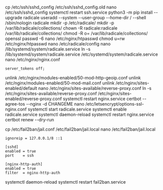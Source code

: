 cp /etc/ssh/sshd_config /etc/ssh/sshd_config.old
nano /etc/ssh/sshd_config
systemctl restart ssh.service
python3 -m pip install --upgrade radicale
useradd --system --user-group --home-dir / --shell /sbin/nologin radicale
mkdir -p /etc/radicale/
mkdir -p /var/lib/radicale/collections/
chown -R radicale:radicale /var/lib/radicale/collections/
chmod -R o= /var/lib/radicale/collections/
openssl passwd -6
nano /etc/nginx/htpasswd
chmod u=rw /etc/nginx/htpasswd
nano /etc/radicale/config
nano /lib/systemd/system/radicale.service
ln -s /lib/systemd/system/radicale.service /etc/systemd/system/radicale.service
nano /etc/nginx/nginx.conf

    server_tokens off;

unlink /etc/nginx/modules-enabled/50-mod-http-geoip.conf
unlink /etc/nginx/modules-enabled/50-mod-mail.conf
unlink /etc/nginx/sites-enabled/default
nano /etc/nginx/sites-available/reverse-proxy.conf
ln -s /etc/nginx/sites-available/reverse-proxy.conf /etc/nginx/sites-enabled/reverse-proxy.conf
systemctl restart nginx.service
certbot --agree-tos --nginx -d CHANGEME
nano /etc/letsencrypt/options-ssl-nginx.conf
systemctl start radicale.service
systemctl enable radicale.service
systemctl daemon-reload
systemctl restart nginx.service
certbot renew --dry-run

cp /etc/fail2ban/jail.conf /etc/fail2ban/jail.local
nano /etc/fail2ban/jail.local

    ignoreip = 127.0.0.1/8 ::1

    [sshd]
    enabled = true
    port    = ssh

    [nginx-http-auth]
    enabled = true
    filter  = nginx-http-auth

systemctl daemon-reload
systemctl restart fail2ban.service
